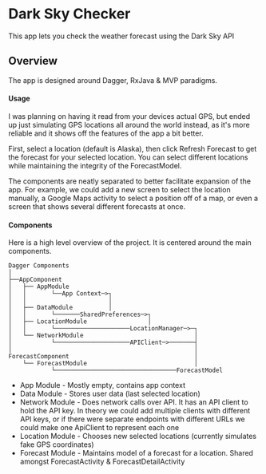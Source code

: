# Dark Sky Checker #

This app lets you check the weather forecast using the Dark Sky API

## Overview ##

The app is designed around Dagger, RxJava & MVP paradigms. 

#### Usage ####

I was planning on having it read from your devices actual GPS, but ended up just simulating GPS locations all around the world instead, as it's more reliable and it shows off the features of the app a bit better. 

First, select a location (default is Alaska), then click Refresh Forecast to get the forecast for your selected location. You can select different locations while maintaining the integrity of the ForecastModel.

The components are neatly separated to better facilitate expansion of the app. For example, we could add a new screen to select the location manually, a Google Maps activity to select a position off of a map, or even a screen that shows several different forecasts at once.


#### Components ####

Here is a high level overview of the project. It is centered around the main components.

```
Dagger Components
│
├──AppComponent
│   ├── AppModule 
│   │       └──App Context─>┐
│   │                       │
│   ├── DataModule          │
│   │       └───────SharedPreferences─>┐
│   ├── LocationModule                 │
│   │       └─────────────────────LocationManager─>─┐
│   └── NetworkModule                               │
│           └─────────────────────APIClient─>───────┤
│                                                   │
ForecastComponent                                   │
    └── ForecastModule                              │
            └──────────────────────────────────ForecastModel
```

* App Module - Mostly empty, contains app context
* Data Module - Stores user data (last selected location)
* Network Module - Does network calls over API. It has an API client to hold the API key. In theory we could add multiple clients with different API keys, or if there were separate endpoints with different URLs we could make one ApiClient to represent each one
* Location Module - Chooses new selected locations (currently simulates fake GPS coordinates)
* Forecast Module - Maintains model of a forecast for a location. Shared amongst ForecastActivity & ForecastDetailActivity


